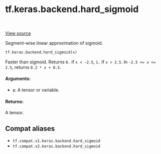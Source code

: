 <div itemscope itemtype="http://developers.google.com/ReferenceObject">
<meta itemprop="name" content="tf.keras.backend.hard_sigmoid" />
<meta itemprop="path" content="Stable" />
</div>

# tf.keras.backend.hard_sigmoid

<!-- Insert buttons and diff -->

<table class="tfo-notebook-buttons tfo-api" align="left">
</table>

<a target="_blank" href="/code/stable/tensorflow/python/keras/backend.py">View source</a>



Segment-wise linear approximation of sigmoid.

``` python
tf.keras.backend.hard_sigmoid(x)
```



<!-- Placeholder for "Used in" -->

Faster than sigmoid.
Returns `0.` if `x < -2.5`, `1.` if `x > 2.5`.
In `-2.5 <= x <= 2.5`, returns `0.2 * x + 0.5`.

#### Arguments:


* <b>`x`</b>: A tensor or variable.


#### Returns:

A tensor.


## Compat aliases

* `tf.compat.v1.keras.backend.hard_sigmoid`
* `tf.compat.v2.keras.backend.hard_sigmoid`

